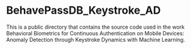 # BehavePassDB_Keystroke_AD
This is a public directory that contains the source code used in the work Behavioral Biometrics for Continuous Authentication on Mobile Devices: Anomaly Detection through Keystroke Dynamics with Machine Learning.
